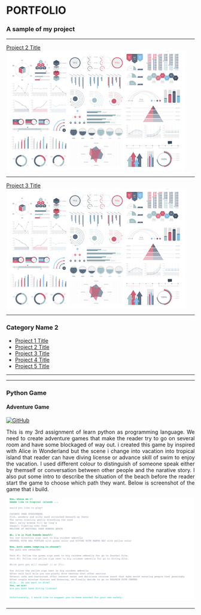 # PORTFOLIO
### A sample of my project
---
[Project 2 Title](/pdf/sample_presentation.pdf)
<img src="images/dummy_thumbnail.jpg?raw=true"/>

---
[Project 3 Title](http://example.com/)
<img src="images/dummy_thumbnail.jpg?raw=true"/>

---

### Category Name 2

- [Project 1 Title](http://example.com/)
- [Project 2 Title](http://example.com/)
- [Project 3 Title](http://example.com/)
- [Project 4 Title](http://example.com/)
- [Project 5 Title](http://example.com/)

---




---
### Python Game
#### Adventure Game
[![GitHub](https://img.shields.io/badge/github-%23121011.svg?style=for-the-badge&logo=github&logoColor=white)](https://github.com/upperAdd/Adventure-Game-DA_week-2)
<p align="justify">This is my 3rd assignment of learn python as programming language. We need to create adventure games that make the reader try to go on several room and have some blockaged of way out. i created this game by inspired with Alice in Wonderland but the scene i change into vacation into tropical island that reader can have diving license or advance skill of swim to enjoy the vacation. I used different colour to distinguish of someone speak either by themself or conversation between other people and the narative story. I also put some intro to describe the situation of the beach before the reader start the game to choose which path they want. Below is screenshot of the game that i build.</p>
<center><img src="images/adventure game.png?raw=true"/></center>

---
